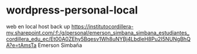 # wordpress-personal-local
web en local host
back up https://institutocordillera-my.sharepoint.com/:f:/g/personal/emerson_simbana_simbana_estudiantes_cordillera_edu_ec/Et00A0ZEhy5Bqesv1Wh8uNYBj4LbdleH8Pu2I5NUNgBhQA?e=tAmsTa
Emerson Simbaña
